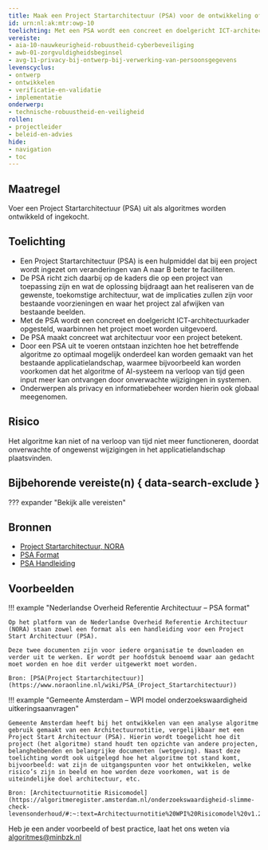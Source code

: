 ```yaml
---
title: Maak een Project Startarchitectuur (PSA) voor de ontwikkeling of inkoop van algoritmes
id: urn:nl:ak:mtr:owp-10
toelichting: Met een PSA wordt een concreet en doelgericht ICT-architectuurkader opgesteld, waarbinnen het project moet worden uitgevoerd.
vereiste:
- aia-10-nauwkeurigheid-robuustheid-cyberbeveiliging
- awb-01-zorgvuldigheidsbeginsel
- avg-11-privacy-bij-ontwerp-bij-verwerking-van-persoonsgegevens
levenscyclus:
- ontwerp
- ontwikkelen
- verificatie-en-validatie
- implementatie
onderwerp:
- technische-robuustheid-en-veiligheid
rollen:
- projectleider
- beleid-en-advies
hide:
- navigation
- toc
---
```


<!-- tags -->

## Maatregel

Voer een Project Startarchitectuur (PSA) uit als algoritmes worden ontwikkeld of ingekocht.

## Toelichting

- Een Project Startarchitectuur (PSA) is een hulpmiddel dat bij een project wordt ingezet om veranderingen van A naar B beter te faciliteren.
- De PSA richt zich daarbij op de kaders die op een project van toepassing zijn en wat de oplossing bijdraagt aan het realiseren van de gewenste, toekomstige architectuur, wat de implicaties zullen zijn voor bestaande voorzieningen en waar het project zal afwijken van bestaande beelden.
- Met de PSA wordt een concreet en doelgericht ICT-architectuurkader opgesteld, waarbinnen het project moet worden uitgevoerd. 
- De PSA maakt concreet wat architectuur voor een project betekent.
- Door een PSA uit te voeren ontstaan inzichten hoe het betreffende algoritme zo optimaal mogelijk onderdeel kan worden gemaakt van het bestaande applicatielandschap, waarmee bijvoorbeeld kan worden voorkomen dat het algoritme of AI-systeem na verloop van tijd geen input meer kan ontvangen door onverwachte wijzigingen in systemen.
- Onderwerpen als privacy en informatiebeheer worden hierin ook globaal meegenomen. 
  
## Risico
Het algoritme kan niet of na verloop van tijd niet meer functioneren, doordat onverwachte of ongewenst wijzigingen in het applicatielandschap plaatsvinden. 

## Bijbehorende vereiste(n) { data-search-exclude }
??? expander "Bekijk alle vereisten"
    <!-- list_vereisten_on_maatregelen_page -->

## Bronnen

- [Project Startarchitectuur, NORA](https://www.noraonline.nl/wiki/PSA_(Project_Startarchitectuur))
- [PSA Format](https://www.noraonline.nl/wiki/Webversie_PSA_Format)
- [PSA Handleiding](https://www.noraonline.nl/wiki/Webversie_PSA_Handleiding)


## Voorbeelden

!!! example "Nederlandse Overheid Referentie Architectuur – PSA format"
	
	Op het platform van de Nederlandse Overheid Referentie Architectuur (NORA) staan zowel een format als een handleiding voor een Project Start Architectuur (PSA). 
	
	Deze twee documenten zijn voor iedere organisatie te downloaden en verder uit te werken. Er wordt per hoofdstuk benoemd waar aan gedacht moet worden en hoe dit verder uitgewerkt moet worden.
	
	Bron: [PSA(Project Startarchitectuur)](https://www.noraonline.nl/wiki/PSA_(Project_Startarchitectuur))


!!! example "Gemeente Amsterdam – WPI model onderzoekswaardigheid uitkeringsaanvragen"
	
	Gemeente Amsterdam heeft bij het ontwikkelen van een analyse algoritme gebruik gemaakt van een Architectuurnotitie, vergelijkbaar met een Project Start Architectuur (PSA). Hierin wordt toegelicht hoe dit project (het algoritme) stand houdt ten opzichte van andere projecten, belanghebbenden en belangrijke documenten (wetgeving). Naast deze toelichting wordt ook uitgelegd hoe het algoritme tot stand komt, bijvoorbeeld: wat zijn de uitgangspunten voor het ontwikkelen, welke risico’s zijn in beeld en hoe worden deze voorkomen, wat is de uiteindelijke doel architectuur, etc. 
	
	Bron: [Architectuurnotitie Risicomodel](https://algoritmeregister.amsterdam.nl/onderzoekswaardigheid-slimme-check-levensonderhoud/#:~:text=Architectuurnotitie%20WPI%20Risicomodel%20v1.2.pdf)

Heb je een ander voorbeeld of best practice, laat het ons weten via [algoritmes@minbzk.nl](mailto:algoritmes@minbzk.nl)
